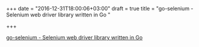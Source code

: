 +++
date = "2016-12-31T18:00:06+03:00"
draft = true
title = "go-selenium - Selenium web driver library written in Go "

+++

<p><a href="https://t.co/kilYi7S10W">go-selenium - Selenium web driver library written in Go </a></p>
